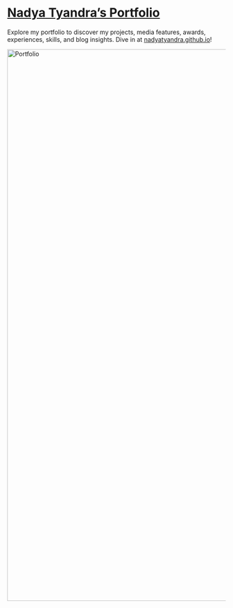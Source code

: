 # [Nadya Tyandra’s Portfolio](https://nadyatyandra.github.io)
Explore my portfolio to discover my projects, media features, awards, experiences, skills, and blog insights. Dive in at [nadyatyandra.github.io](https://nadyatyandra.github.io)!

<img width="1269" alt="Portfolio" src="https://github.com/user-attachments/assets/7667fad7-135a-4b1d-a738-ecf08c6e9a8a">
